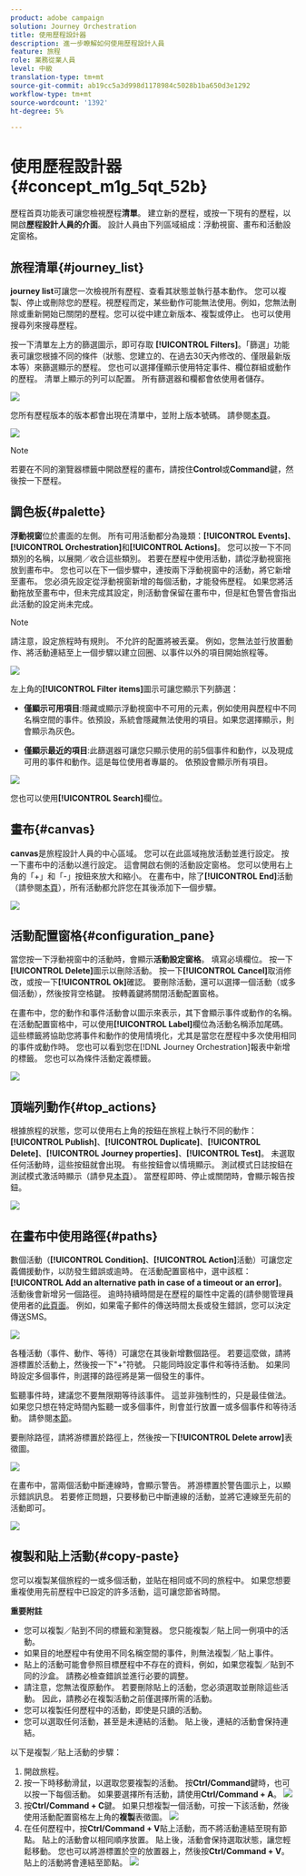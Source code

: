 ```yaml
---
product: adobe campaign
solution: Journey Orchestration
title: 使用歷程設計器
description: 進一步瞭解如何使用歷程設計人員
feature: 旅程
role: 業務從業人員
level: 中級
translation-type: tm+mt
source-git-commit: ab19cc5a3d998d1178984c5028b1ba650d3e1292
workflow-type: tm+mt
source-wordcount: '1392'
ht-degree: 5%

---
```



# 使用歷程設計器 {#concept_m1g_5qt_52b}

歷程首頁功能表可讓您檢視歷程&#x200B;**清單**。 建立新的歷程，或按一下現有的歷程，以開啟&#x200B;**歷程設計人員的介面**。 設計人員由下列區域組成：浮動視窗、畫布和活動設定窗格。

## 旅程清單{#journey_list}

**journey list**&#x200B;可讓您一次檢視所有歷程、查看其狀態並執行基本動作。 您可以複製、停止或刪除您的歷程。視歷程而定，某些動作可能無法使用。例如，您無法刪除或重新開始已關閉的歷程。您可以從中建立新版本、複製或停止。 也可以使用搜尋列來搜尋歷程。

按一下清單左上方的篩選圖示，即可存取 **[!UICONTROL Filters]**。「篩選」功能表可讓您根據不同的條件（狀態、您建立的、在過去30天內修改的、僅限最新版本等）來篩選顯示的歷程。 您也可以選擇僅顯示使用特定事件、欄位群組或動作的歷程。 清單上顯示的列可以配置。 所有篩選器和欄都會依使用者儲存。

![](../assets/journey74.png)

您所有歷程版本的版本都會出現在清單中，並附上版本號碼。 請參閱[本頁](../building-journeys/journey-versions.md)。

![](../assets/journey37.png)

>[!NOTE]
>
>若要在不同的瀏覽器標籤中開啟歷程的畫布，請按住&#x200B;**Control**&#x200B;或&#x200B;**Command**&#x200B;鍵，然後按一下歷程。

## 調色板{#palette}

**浮動視窗**&#x200B;位於畫面的左側。 所有可用活動都分為幾類：**[!UICONTROL Events]**、**[!UICONTROL Orchestration]**&#x200B;和&#x200B;**[!UICONTROL Actions]**。 您可以按一下不同類別的名稱，以展開／收合這些類別。 若要在歷程中使用活動，請從浮動視窗拖放到畫布中。 您也可以在下一個步驟中，連按兩下浮動視窗中的活動，將它新增至畫布。 您必須先設定從浮動視窗新增的每個活動，才能發佈歷程。 如果您將活動拖放至畫布中，但未完成其設定，則活動會保留在畫布中，但是紅色警告會指出此活動的設定尚未完成。

>[!NOTE]
>
>請注意，設定旅程時有規則。 不允許的配置將被丟棄。 例如，您無法並行放置動作、將活動連結至上一個步驟以建立回圈、以事件以外的項目開始旅程等。

![](../assets/journey38.png)

左上角的&#x200B;**[!UICONTROL Filter items]**&#x200B;圖示可讓您顯示下列篩選：

* **僅顯示可用項目**:隱藏或顯示浮動視窗中不可用的元素，例如使用與歷程中不同名稱空間的事件。依預設，系統會隱藏無法使用的項目。如果您選擇顯示，則會顯示為灰色。

* **僅顯示最近的項目**:此篩選器可讓您只顯示使用的前5個事件和動作，以及現成可用的事件和動作。這是每位使用者專屬的。 依預設會顯示所有項目。

![](../assets/palette-filter.png)

您也可以使用&#x200B;**[!UICONTROL Search]**&#x200B;欄位。

## 畫布{#canvas}

**canvas**&#x200B;是旅程設計人員的中心區域。 您可以在此區域拖放活動並進行設定。 按一下畫布中的活動以進行設定。 這會開啟右側的活動設定窗格。 您可以使用右上角的「+」和「-」按鈕來放大和縮小。 在畫布中，除了&#x200B;**[!UICONTROL End]**&#x200B;活動（請參閱[本頁](../building-journeys/end-activity.md)），所有活動都允許您在其後添加下一個步驟。

![](../assets/journey39.png)

## 活動配置窗格{#configuration_pane}

當您按一下浮動視窗中的活動時，會顯示&#x200B;**活動設定窗格**。 填寫必填欄位。 按一下&#x200B;**[!UICONTROL Delete]**&#x200B;圖示以刪除活動。 按一下&#x200B;**[!UICONTROL Cancel]**&#x200B;取消修改，或按一下&#x200B;**[!UICONTROL Ok]**&#x200B;確認。 要刪除活動，還可以選擇一個活動（或多個活動），然後按背空格鍵。 按轉義鍵將關閉活動配置窗格。

在畫布中，您的動作和事件活動會以圖示來表示，其下會顯示事件或動作的名稱。 在活動配置窗格中，可以使用&#x200B;**[!UICONTROL Label]**&#x200B;欄位為活動名稱添加尾碼。 這些標籤將協助您將事件和動作的使用情境化，尤其是當您在歷程中多次使用相同的事件或動作時。 您也可以看到您在[!DNL Journey Orchestration]報表中新增的標籤。 您也可以為條件活動定義標籤。

![](../assets/journey59bis.png)

## 頂端列動作{#top_actions}

根據旅程的狀態，您可以使用右上角的按鈕在旅程上執行不同的動作：**[!UICONTROL Publish]**、**[!UICONTROL Duplicate]**、**[!UICONTROL Delete]**、**[!UICONTROL Journey properties]**、**[!UICONTROL Test]**。 未選取任何活動時，這些按鈕就會出現。 有些按鈕會以情境顯示。 測試模式日誌按鈕在測試模式激活時顯示（請參見[本頁](../building-journeys/testing-the-journey.md)）。 當歷程即時、停止或關閉時，會顯示報告按鈕。

![](../assets/journey41.png)

## 在畫布中使用路徑{#paths}

數個活動（**[!UICONTROL Condition]**、**[!UICONTROL Action]**&#x200B;活動）可讓您定義備援動作，以防發生錯誤或逾時。 在活動配置窗格中，選中該框：**[!UICONTROL Add an alternative path in case of a timeout or an error]**。 活動後會新增另一個路徑。 逾時持續時間是在歷程的屬性中定義的(請參閱管理員使用者的[此頁面](../building-journeys/changing-properties.md)。 例如，如果電子郵件的傳送時間太長或發生錯誤，您可以決定傳送SMS。

![](../assets/journey42.png)

各種活動（事件、動作、等待）可讓您在其後新增數個路徑。 若要這麼做，請將游標置於活動上，然後按一下&quot;+&quot;符號。 只能同時設定事件和等待活動。 如果同時設定多個事件，則選擇的路徑將是第一個發生的事件。

監聽事件時，建議您不要無限期等待該事件。 這並非強制性的，只是最佳做法。 如果您只想在特定時間內監聽一或多個事件，則會並行放置一或多個事件和等待活動。 請參閱[本節](../building-journeys/event-activities.md#section_vxv_h25_pgb)。

要刪除路徑，請將游標置於路徑上，然後按一下&#x200B;**[!UICONTROL Delete arrow]**&#x200B;表徵圖。

![](../assets/journey42ter.png)

在畫布中，當兩個活動中斷連線時，會顯示警告。 將游標置於警告圖示上，以顯示錯誤訊息。 若要修正問題，只要移動已中斷連線的活動，並將它連線至先前的活動即可。

![](../assets/canvas-disconnected.png)

## 複製和貼上活動{#copy-paste}

您可以複製某個旅程的一或多個活動，並貼在相同或不同的旅程中。 如果您想要重複使用先前歷程中已設定的許多活動，這可讓您節省時間。

**重要附註**

* 您可以複製／貼到不同的標籤和瀏覽器。 您只能複製／貼上同一例項中的活動。
* 如果目的地歷程中有使用不同名稱空間的事件，則無法複製／貼上事件。
* 貼上的活動可能會參照目標歷程中不存在的資料，例如，如果您複製／貼到不同的沙盒。 請務必檢查錯誤並進行必要的調整。
* 請注意，您無法復原動作。 若要刪除貼上的活動，您必須選取並刪除這些活動。 因此，請務必在複製活動之前僅選擇所需的活動。
* 您可以複製任何歷程中的活動，即使是只讀的活動。
* 您可以選取任何活動，甚至是未連結的活動。 貼上後，連結的活動會保持連結。

以下是複製／貼上活動的步驟：

1. 開啟旅程。
1. 按一下時移動滑鼠，以選取您要複製的活動。 按&#x200B;**Ctrl/Command**&#x200B;鍵時，也可以按一下每個活動。 如果要選擇所有活動，請使用&#x200B;**Ctrl/Command + A**。
   ![](../assets/copy-paste1.png)
1. 按&#x200B;**Ctrl/Command + C**鍵。
如果只想複製一個活動，可按一下該活動，然後使用活動配置窗格左上角的**複製**表徵圖。
   ![](../assets/copy-paste2.png)
1. 在任何歷程中，按&#x200B;**Ctrl/Command + V**&#x200B;貼上活動，而不將活動連結至現有節點。 貼上的活動會以相同順序放置。 貼上後，活動會保持選取狀態，讓您輕鬆移動。 您也可以將游標置於空的放置器上，然後按&#x200B;**Ctrl/Command + V**。 貼上的活動將會連結至節點。
   ![](../assets/copy-paste3.png)

